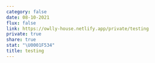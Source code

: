 ```yaml
---
category: false
date: 08-10-2021
flux: false
link: https://owlly-house.netlify.app/private/testing
private: true
share: true
stat: "\U0001F534"
title: testing
---
```


